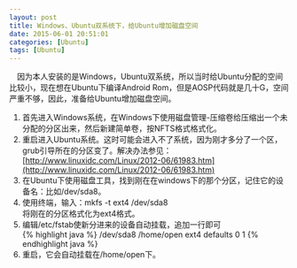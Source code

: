 ```yaml
---
layout: post
title: Windows、Ubuntu双系统下，给Ubuntu增加磁盘空间
date: 2015-06-01 20:51:01
categories: [Ubuntu]
tags: [Ubuntu]
---
```

&emsp;因为本人安装的是Windows，Ubuntu双系统，所以当时给Ubuntu分配的空间比较小，现在想在Ubuntu下编译Android Rom，但是AOSP代码就是几十G，空间严重不够，因此，准备给Ubuntu增加磁盘空间。
<!--more-->  

1. 首先进入Windows系统，在Windows下使用磁盘管理-压缩卷给压缩出一个未分配的分区出来，然后新建简单卷，按NFTS格式格式化。
2. 重启进入Ubuntu系统。这时可能会进入不了系统，因为刚才多分了一个区，grub引导所在的分区变了。解决办法参见：[http://www.linuxidc.com/Linux/2012-06/61983.htm](http://www.linuxidc.com/Linux/2012-06/61983.htm)
3. 在Ubuntu下使用磁盘工具，找到刚在在windows下的那个分区，记住它的设备名：比如/dev/sda8。
4. 使用终端，输入：mkfs -t ext4 /dev/sda8   
 将刚在的分区格式化为ext4格式。
5. 编辑/etc/fstab使新分进来的设备自动挂载，追加一行即可  
{% highlight java %}
 /dev/sda8                                /home/open      ext4    defaults        0      1 
 {% endhighlight java %} 
&emsp;
6. 重启，它会自动挂载在/home/open下。